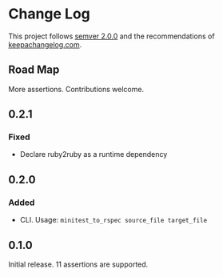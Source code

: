 Change Log
==========

This project follows [semver 2.0.0][1] and the recommendations
of [keepachangelog.com][2].

Road Map
--------

More assertions. Contributions welcome.

0.2.1
-----

### Fixed
- Declare ruby2ruby as a runtime dependency

0.2.0
-----

### Added
- CLI.  Usage: `minitest_to_rspec source_file target_file`

0.1.0
-----

Initial release.  11 assertions are supported.

[1]: http://semver.org/spec/v2.0.0.html
[2]: http://keepachangelog.com/

